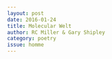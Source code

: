 ```yaml
---
layout: post 
date: 2016-01-24
title: Molecular Welt
author: RC Miller & Gary Shipley
category: poetry
issue: homme
---
```

